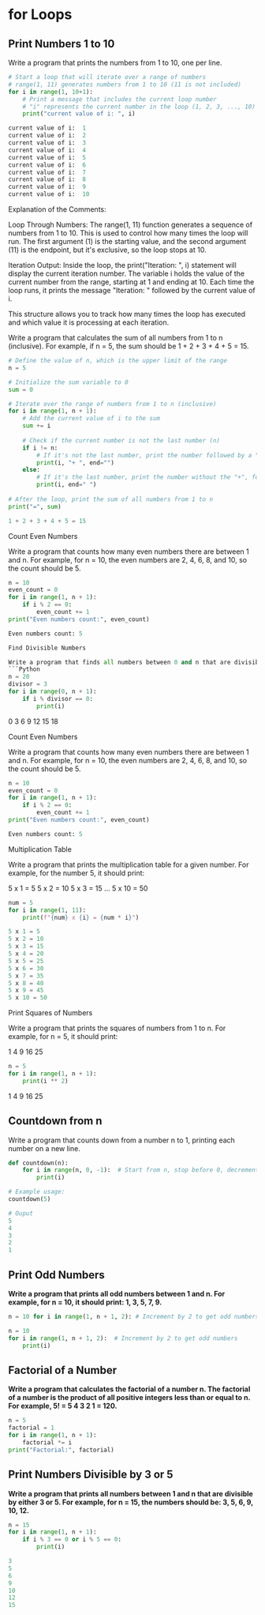 # for Loops

## Print Numbers 1 to 10

Write a program that prints the numbers from 1 to 10, one per line.
```Python
# Start a loop that will iterate over a range of numbers
# range(1, 11) generates numbers from 1 to 10 (11 is not included)
for i in range(1, 10+1):  
    # Print a message that includes the current loop number
    # "i" represents the current number in the loop (1, 2, 3, ..., 10)
    print("current value of i: ", i)

current value of i:  1
current value of i:  2
current value of i:  3
current value of i:  4
current value of i:  5
current value of i:  6
current value of i:  7
current value of i:  8
current value of i:  9
current value of i:  10
```
Explanation of the Comments:

Loop Through Numbers: The range(1, 11) function generates a sequence of numbers from 1 to 10. This is used to control how many times the loop will run. The first argument (1) is the starting value, and the second argument (11) is the endpoint, but it's exclusive, so the loop stops at 10.

Iteration Output: Inside the loop, the print("Iteration: ", i) statement will display the current iteration number. The variable i holds the value of the current number from the range, starting at 1 and ending at 10. Each time the loop runs, it prints the message "Iteration: " followed by the current value of i.

This structure allows you to track how many times the loop has executed and which value it is processing at each iteration.

Write a program that calculates the sum of all numbers from 1 to n (inclusive). For example, if n = 5, the sum should be 1 + 2 + 3 + 4 + 5 = 15.
```Python
# Define the value of n, which is the upper limit of the range
n = 5

# Initialize the sum variable to 0
sum = 0

# Iterate over the range of numbers from 1 to n (inclusive)
for i in range(1, n + 1):
    # Add the current value of i to the sum
    sum += i
    
    # Check if the current number is not the last number (n)
    if i != n:
        # If it's not the last number, print the number followed by a "+", staying on the same line
        print(i, "+ ", end="")
    else:
        # If it's the last number, print the number without the "+", followed by a newline
        print(i, end=" ")
        
# After the loop, print the sum of all numbers from 1 to n
print("=", sum)

1 + 2 + 3 + 4 + 5 = 15
```
Count Even Numbers

Write a program that counts how many even numbers there are between 1 and n. For example, for n = 10, the even numbers are 2, 4, 6, 8, and 10, so the count should be 5.
```Python
n = 10
even_count = 0
for i in range(1, n + 1):
    if i % 2 == 0:
        even_count += 1
print("Even numbers count:", even_count)

Even numbers count: 5

Find Divisible Numbers

Write a program that finds all numbers between 0 and n that are divisible by a given number divisor. For example, if n = 20 and divisor = 3, it should print numbers like 0, 3, 6, 9, 12, 15, 18.
```Python
n = 20
divisor = 3
for i in range(0, n + 1):
    if i % divisor == 0:
        print(i)
```
0
3
6
9
12
15
18

Count Even Numbers

Write a program that counts how many even numbers there are between 1 and n. For example, for n = 10, the even numbers are 2, 4, 6, 8, and 10, so the count should be 5.
```Python
n = 10
even_count = 0
for i in range(1, n + 1):
    if i % 2 == 0:
        even_count += 1
print("Even numbers count:", even_count)

Even numbers count: 5
```
Multiplication Table

Write a program that prints the multiplication table for a given number. For example, for the number 5, it should print:

5 x 1 = 5 5 x 2 = 10 5 x 3 = 15 ... 5 x 10 = 50
```Python
num = 5
for i in range(1, 11):
    print(f"{num} x {i} = {num * i}")

5 x 1 = 5
5 x 2 = 10
5 x 3 = 15
5 x 4 = 20
5 x 5 = 25
5 x 6 = 30
5 x 7 = 35
5 x 8 = 40
5 x 9 = 45
5 x 10 = 50
```
Print Squares of Numbers

Write a program that prints the squares of numbers from 1 to n. For example, for n = 5, it should print:

1 4 9 16 25
```Python
n = 5
for i in range(1, n + 1):
    print(i ** 2)
```
1
4
9
16
25



## Countdown from n

Write a program that counts down from a number n to 1, printing each number on a new line.

```Python
def countdown(n):
    for i in range(n, 0, -1):  # Start from n, stop before 0, decrement by 1
        print(i)

# Example usage:
countdown(5)

# Ouput
5
4
3
2
1
```

## Print Odd Numbers

__Write a program that prints all odd numbers between 1 and n. For example, for n = 10, it should print: 1, 3, 5, 7, 9.__

```Python
n = 10 for i in range(1, n + 1, 2): # Increment by 2 to get odd numbers print(i)

n = 10
for i in range(1, n + 1, 2):  # Increment by 2 to get odd numbers
    print(i)
```
## Factorial of a Number

__Write a program that calculates the factorial of a number n. The factorial of a number is the product of all positive integers less than or equal to n. For example, 5! = 5 4 3 2 1 = 120.__
```Python
n = 5
factorial = 1
for i in range(1, n + 1):
    factorial *= i
print("Factorial:", factorial)
```
## Print Numbers Divisible by 3 or 5

__Write a program that prints all numbers between 1 and n that are divisible by either 3 or 5. For example, for n = 15, the numbers should be: 3, 5, 6, 9, 10, 12.__
```Python
n = 15
for i in range(1, n + 1):
    if i % 3 == 0 or i % 5 == 0:
        print(i)

3
5
6
9
10
12
15
```
